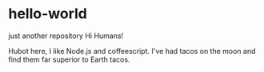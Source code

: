 # hello-world
just another repository
Hi Humans!


Hubot here, I like Node.js and coffeescript.
I've had tacos on the moon and find them far superior to Earth tacos.

